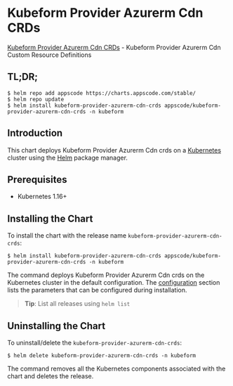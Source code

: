 # Kubeform Provider Azurerm Cdn CRDs

[Kubeform Provider Azurerm Cdn CRDs](https://github.com/kubeform) - Kubeform Provider Azurerm Cdn Custom Resource Definitions

## TL;DR;

```console
$ helm repo add appscode https://charts.appscode.com/stable/
$ helm repo update
$ helm install kubeform-provider-azurerm-cdn-crds appscode/kubeform-provider-azurerm-cdn-crds -n kubeform
```

## Introduction

This chart deploys Kubeform Provider Azurerm Cdn crds on a [Kubernetes](http://kubernetes.io) cluster using the [Helm](https://helm.sh) package manager.

## Prerequisites

- Kubernetes 1.16+

## Installing the Chart

To install the chart with the release name `kubeform-provider-azurerm-cdn-crds`:

```console
$ helm install kubeform-provider-azurerm-cdn-crds appscode/kubeform-provider-azurerm-cdn-crds -n kubeform
```

The command deploys Kubeform Provider Azurerm Cdn crds on the Kubernetes cluster in the default configuration. The [configuration](#configuration) section lists the parameters that can be configured during installation.

> **Tip**: List all releases using `helm list`

## Uninstalling the Chart

To uninstall/delete the `kubeform-provider-azurerm-cdn-crds`:

```console
$ helm delete kubeform-provider-azurerm-cdn-crds -n kubeform
```

The command removes all the Kubernetes components associated with the chart and deletes the release.


